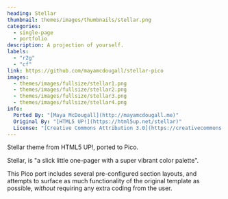 ```yaml
---
heading: Stellar
thumbnail: themes/images/thumbnails/stellar.png
categories:
  - single-page
  - portfolio
description: A projection of yourself.
labels:
  - "r2g"
  - "cf"
link: https://github.com/mayamcdougall/stellar-pico
images:
  - themes/images/fullsize/stellar1.png
  - themes/images/fullsize/stellar2.png
  - themes/images/fullsize/stellar3.png
  - themes/images/fullsize/stellar4.png
info:
  Ported By: "[Maya McDougall](http://mayamcdougall.me)"
  Original By: "[HTML5 UP!](https://html5up.net/stellar)"
  License: "[Creative Commons Attribution 3.0](https://creativecommons.org/licenses/by/3.0/)"
---
```


Stellar theme from HTML5 UP!, ported to Pico.

Stellar, is "a slick little one-pager with a super vibrant color palette".

This Pico port includes several pre-configured section layouts, and attempts to surface as much functionality of the original template as possible, *without* requiring any extra coding from the user.
